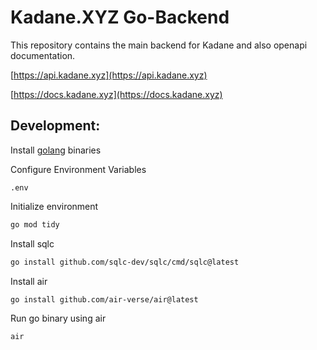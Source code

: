 # Kadane.XYZ Go-Backend

This repository contains the main backend for Kadane and also openapi documentation.

[https://api.kadane.xyz](https://api.kadane.xyz)

[https://docs.kadane.xyz](https://docs.kadane.xyz)

## Development:

Install [golang](https://go.dev/doc/install) binaries

Configure Environment Variables

``.env``

Initialize environment
```bash
go mod tidy
```

Install sqlc
```bash
go install github.com/sqlc-dev/sqlc/cmd/sqlc@latest
```

Install air
```bash
go install github.com/air-verse/air@latest
```

Run go binary using air
```bash
air
```